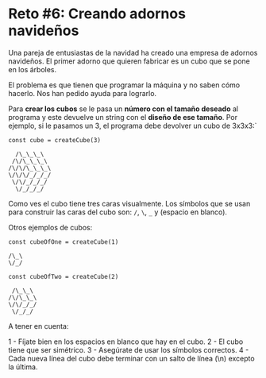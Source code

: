 # Reto #6: Creando adornos navideños

Una pareja de entusiastas de la navidad ha creado una empresa de adornos navideños. El primer adorno que quieren fabricar es un cubo que se pone en los árboles.

El problema es que tienen que programar la máquina y no saben cómo hacerlo. Nos han pedido ayuda para lograrlo.

Para **crear los cubos** se le pasa un **número con el tamaño deseado** al programa y este devuelve un string con el **diseño de ese tamaño**. Por ejemplo, si le pasamos un 3, el programa debe devolver un cubo de 3x3x3:`

```
const cube = createCube(3)
```

```
  /\_\_\_\
 /\/\_\_\_\
/\/\/\_\_\_\
\/\/\/_/_/_/
 \/\/_/_/_/
  \/_/_/_/
```

Como ves el cubo tiene tres caras visualmente. Los símbolos que se usan para construir las caras del cubo son: ```/```, ```\```, ```_``` y (espacio en blanco).

Otros ejemplos de cubos:

```
const cubeOfOne = createCube(1)
```

```
/\_\
\/_/
```

```
const cubeOfTwo = createCube(2)
```

```
 /\_\_\
/\/\_\_\
\/\/_/_/
 \/_/_/
```

A tener en cuenta:

1 - Fíjate bien en los espacios en blanco que hay en el cubo.
2 - El cubo tiene que ser simétrico.
3 - Asegúrate de usar los símbolos correctos.
4 - Cada nueva línea del cubo debe terminar con un salto de línea (\n) excepto la última.